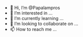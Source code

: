 - 👋 Hi, I’m @Papalampros
- 👀 I’m interested in ...
- 🌱 I’m currently learning ...
- 💞️ I’m looking to collaborate on ...
- 📫 How to reach me ...

<!---
Papalampros/Papalampros is a ✨ special ✨ repository because its `README.md` (this file) appears on your GitHub profile.
You can click the Preview link to take a look at your changes.
--->
